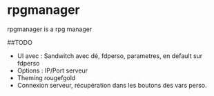 # rpgmanager
rpgmanager is a rpg manager

##TODO

* UI avec : Sandwitch avec dé, fdperso, parametres, en default sur fdperso
* Options : IP/Port serveur
* Theming rougefgold
* Connexion serveur, récupération dans les boutons des vars perso.
